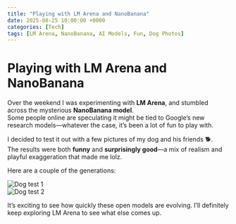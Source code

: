 ```yaml
---
title: "Playing with LM Arena and NanoBanana"
date: 2025-08-25 10:00:00 +0000
categories: [Tech]
tags: [LM Arena, NanoBanana, AI Models, Fun, Dog Photos]
---
```


# Playing with LM Arena and NanoBanana

Over the weekend I was experimenting with **LM Arena**, and stumbled across the mysterious **NanoBanana model**.  
Some people online are speculating it might be tied to Google’s new research models—whatever the case, it’s been a lot of fun to play with.

I decided to test it out with a few pictures of my dog and his friends 🐕.  
The results were both **funny** and **surprisingly good**—a mix of realism and playful exaggeration that made me lolz.

Here are a couple of the generations:

![Dog test 1](assets/img/posts/2025-08-25-playing-with-lmarena-nano-bananadog1.jpg)  
![Dog test 2](assets/img/posts/2025-08-25-playing-with-lmarena-nano-bananadog2.jpg)  

It’s exciting to see how quickly these open models are evolving. I’ll definitely keep exploring LM Arena to see what else comes up.